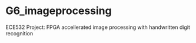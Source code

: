 # G6_imageprocessing
ECE532 Project: FPGA accellerated image processing with handwritten digit recognition
